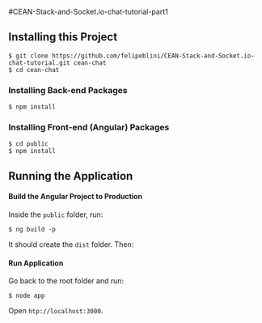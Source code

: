 #CEAN-Stack-and-Socket.io-chat-tutorial-part1

## Installing this Project

    $ git clone https://github.com/felipeblini/CEAN-Stack-and-Socket.io-chat-tutorial.git cean-chat
    $ cd cean-chat

### Installing Back-end Packages

`$ npm install`

### Installing Front-end (Angular) Packages

    $ cd public
    $ npm install

## Running the Application

#### Build the Angular Project to Production

Inside the `public` folder, run:

    $ ng build -p

It should create the `dist` folder. Then:

#### Run Application

Go back to the root folder and run:

    $ node app

Open `htp://localhost:3000`.
